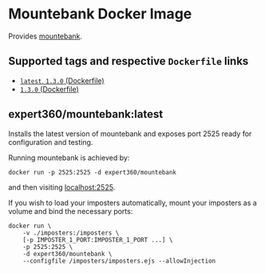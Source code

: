 # Mountebank Docker Image

Provides [mountebank](http://www.mbtest.org/).

## Supported tags and respective `Dockerfile` links
 * [`latest`, `1.3.0` (Dockerfile)](https://github.com/expert360/docker-mountebank/blob/master/Dockerfile)
 * [`1.3.0` (Dockerfile)](https://github.com/expert360/docker-mountebank/blob/1.3.0/Dockerfile)

## expert360/mountebank:latest

Installs the latest version of mountebank and exposes port 2525 ready for
configuration and testing.

Running mountebank is achieved by:

    docker run -p 2525:2525 -d expert360/mountebank

and then visiting [localhost:2525](http://localhost:2525).

If you wish to load your imposters automatically, mount your imposters as a
volume and bind the necessary ports:

    docker run \
        -v ./imposters:/imposters \
        [-p IMPOSTER_1_PORT:IMPOSTER_1_PORT ...] \
        -p 2525:2525 \
        -d expert360/mountebank \
        --configfile /imposters/imposters.ejs --allowInjection
